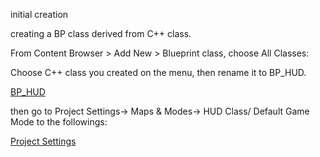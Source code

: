 initial creation


creating a BP class derived from C++ class. 

From Content Browser > Add New > Blueprint class, choose All Classes:

Choose C++ class you created on the menu, then rename it to BP_HUD. 

[BP_HUD]()

then go to Project Settings-> Maps & Modes-> HUD Class/ Default Game Mode to the followings:

[Project Settings]()

